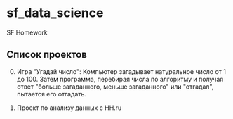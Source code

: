 # sf_data_science
SF Homework
## Список проектов

0. Игра "Угадай число":
Компьютер загадывает натуральное число от 1 до 100. Затем программа, перебирая числа по алгоритму и получая ответ "больше загаданного, меньше загаданного" или "отгадал", пытается его отгадать.

1. Проект по анализу данных с HH.ru